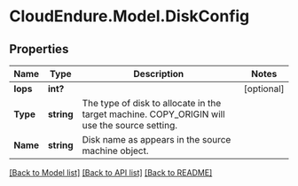 # CloudEndure.Model.DiskConfig
## Properties

Name | Type | Description | Notes
------------ | ------------- | ------------- | -------------
**Iops** | **int?** |  | [optional] 
**Type** | **string** | The type of disk to allocate in the target machine. COPY_ORIGIN will use the source setting. | 
**Name** | **string** | Disk name as appears in the source machine object. | 

[[Back to Model list]](../README.md#documentation-for-models) [[Back to API list]](../README.md#documentation-for-api-endpoints) [[Back to README]](../README.md)

